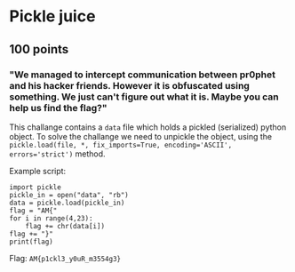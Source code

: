 # Pickle juice
## 100 points
### "We managed to intercept communication between **pr0phet** and his hacker friends. However it is obfuscated using something. We just can't figure out what it is. Maybe you can help us find the flag?"

This challange contains a `data` file which holds a pickled (serialized) python object. To solve the challange we need to unpickle the object, using the `pickle.load(file, *, fix_imports=True, encoding='ASCII', errors='strict')` method.

Example script:
```
import pickle
pickle_in = open("data", "rb")
data = pickle.load(pickle_in)
flag = "AM{"
for i in range(4,23):
    flag += chr(data[i])
flag += "}"
print(flag)
```

Flag: `AM{p1ckl3_y0uR_m3554g3}`